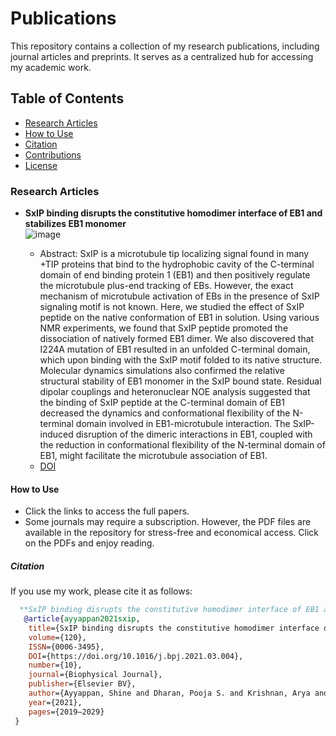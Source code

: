 # Publications
This repository contains a collection of my research publications, including journal articles and preprints. It serves as a centralized hub for accessing my academic work.

## Table of Contents  
- [Research Articles](#research-articles)  
- [How to Use](#how-to-use)  
- [Citation](#citation)  
- [Contributions](#contributions)  
- [License](#license)  

### Research Articles
- **SxIP binding disrupts the constitutive homodimer interface of EB1 and stabilizes EB1 monomer**  
  ![image](https://github.com/user-attachments/assets/309c46bd-5485-4357-bcb5-1c2f76283f7c)

  - Abstract: SxIP is a microtubule tip localizing signal found in many +TIP proteins that bind to the hydrophobic cavity of the C-terminal domain of end binding protein 1 (EB1) and then positively regulate the microtubule plus-end tracking of EBs. However, the exact mechanism of microtubule activation of EBs in the presence of SxIP signaling motif is not known. Here, we studied the effect of SxIP peptide on the native conformation of EB1 in solution. Using various NMR experiments, we found that SxIP peptide promoted the dissociation of natively formed EB1 dimer. We also discovered that I224A mutation of EB1 resulted in an unfolded C-terminal domain, which upon binding with the SxIP motif folded to its native structure. Molecular dynamics simulations also confirmed the relative structural stability of EB1 monomer in the SxIP bound state. Residual dipolar couplings and heteronuclear NOE analysis suggested that the binding of SxIP peptide at the C-terminal domain of EB1 decreased the dynamics and conformational flexibility of the N-terminal domain involved in EB1-microtubule interaction. The SxIP-induced disruption of the dimeric interactions in EB1, coupled with the reduction in conformational flexibility of the N-terminal domain of EB1, might facilitate the microtubule association of EB1. 
  - [DOI](https://doi.org/10.1016/j.bpj.2021.03.004)

#### How to Use  
- Click the links to access the full papers.  
- Some journals may require a subscription. However, the PDF files are available in the repository for stress-free and economical access. Click on the PDFs and enjoy reading.

 
##### Citation
If you use my work, please cite it as follows:  
```bibtex
  **SxIP binding disrupts the constitutive homodimer interface of EB1 and stabilizes EB1 monomer**  
   @article{ayyappan2021sxip, 
	title={SxIP binding disrupts the constitutive homodimer interface of EB1 and stabilizes EB1 monomer}, 
	volume={120}, 
	ISSN={0006-3495}, 
	DOI={https://doi.org/10.1016/j.bpj.2021.03.004}, 
	number={10}, 
	journal={Biophysical Journal}, 
	publisher={Elsevier BV}, 
	author={Ayyappan, Shine and Dharan, Pooja S. and Krishnan, Arya and Radhakrishnan, Renjith M. and Lambert, Mahil and Manna, Tapas and Vijayan, Vinesh}, 
	year={2021}, 
	pages={2019–2029}
 }
